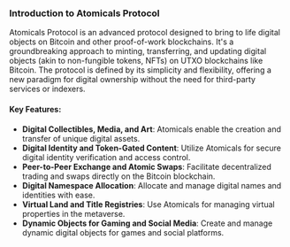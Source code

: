 
### Introduction to Atomicals Protocol

Atomicals Protocol is an advanced protocol designed to bring to life digital objects on Bitcoin and other proof-of-work blockchains. It's a groundbreaking approach to minting, transferring, and updating digital objects (akin to non-fungible tokens, NFTs) on UTXO blockchains like Bitcoin. The protocol is defined by its simplicity and flexibility, offering a new paradigm for digital ownership without the need for third-party services or indexers.

#### Key Features:

- **Digital Collectibles, Media, and Art**: Atomicals enable the creation and transfer of unique digital assets.
- **Digital Identity and Token-Gated Content**: Utilize Atomicals for secure digital identity verification and access control.
- **Peer-to-Peer Exchange and Atomic Swaps**: Facilitate decentralized trading and swaps directly on the Bitcoin blockchain.
- **Digital Namespace Allocation**: Allocate and manage digital names and identities with ease.
- **Virtual Land and Title Registries**: Use Atomicals for managing virtual properties in the metaverse.
- **Dynamic Objects for Gaming and Social Media**: Create and manage dynamic digital objects for games and social platforms.